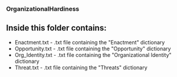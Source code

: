 ### OrganizationalHardiness

## Inside this folder contains:
  * Enactment.txt - .txt file containing the "Enactment" dictionary
  * Opportunity.txt - .txt file containing the "Opportunity" dictionary
  * Org_Identity.txt - .txt file containing the "Organizational Identity" dictionary
  * Threat.txt - .txt file containing the "Threats" dictionary
  
  
